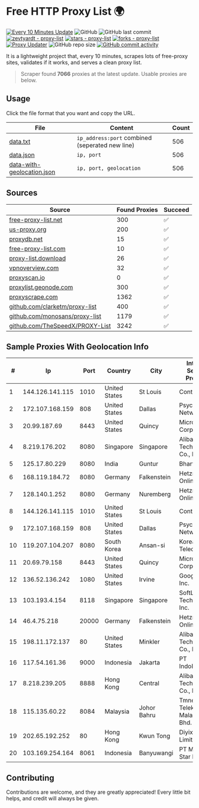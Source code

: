 
# Free HTTP Proxy List 🌍

[![Every 10 Minutes Update](https://github.com/mertguvencli/http-proxy-list/actions/workflows/main.yml/badge.svg?branch=main)](https://github.com/mertguvencli/http-proxy-list/actions/workflows/main.yml)
![GitHub](https://img.shields.io/github/license/mertguvencli/http-proxy-list)
![GitHub last commit](https://img.shields.io/github/last-commit/mertguvencli/http-proxy-list)
[![zevtyardt - proxy-list](https://img.shields.io/static/v1?label=zevtyardt&message=proxy-list&color=blue&logo=github)](https://github.com/zevtyardt/proxy-list "Go to GitHub repo")
[![stars - proxy-list](https://img.shields.io/github/stars/zevtyardt/proxy-list?style=social)](https://github.com/zevtyardt/proxy-list)
[![forks - proxy-list](https://img.shields.io/github/forks/zevtyardt/proxy-list?style=social)](https://github.com/zevtyardt/proxy-list)
[![Proxy Updater](https://github.com/zevtyardt/proxy-list/workflows/Proxy%20Updater/badge.svg)](https://github.com/zevtyardt/proxy-list/actions?query=workflow:"Proxy+Updater")
![GitHub repo size](https://img.shields.io/github/repo-size/zevtyardt/proxy-list)
[![GitHub commit activity](https://img.shields.io/github/commit-activity/m/zevtyardt/proxy-list?logo=commits)](https://github.com/zevtyardt/proxy-list/commits/main)

It is a lightweight project that, every 10 minutes, scrapes lots of free-proxy sites, validates if it works, and serves a clean proxy list.

> Scraper found **7066** proxies at the latest update. Usable proxies are below.

## Usage

Click the file format that you want and copy the URL.

|File|Content|Count|
|----|-------|-----|
|[data.txt](https://raw.githubusercontent.com/mertguvencli/http-proxy-list/main/proxy-list/data.txt)|`ip_address:port` combined (seperated new line)|506|
|[data.json](https://raw.githubusercontent.com/mertguvencli/http-proxy-list/main/proxy-list/data.json)|`ip, port`|506|
|[data-with-geolocation.json](https://raw.githubusercontent.com/mertguvencli/http-proxy-list/main/proxy-list/data-with-geolocation.json)|`ip, port, geolocation`|506|

## Sources

|Source|Found Proxies|Succeed|
|------|-------------|-------|
|[free-proxy-list.net](https://free-proxy-list.net)|300|✅|
|[us-proxy.org](https://www.us-proxy.org)|200|✅|
|[proxydb.net](http://proxydb.net)|15|✅|
|[free-proxy-list.com](https://free-proxy-list.com/?page=&port=&type%5B%5D=http&type%5B%5D=https&up_time=0&search=Search)|10|✅|
|[proxy-list.download](https://www.proxy-list.download/HTTP)|26|✅|
|[vpnoverview.com](https://vpnoverview.com/privacy/anonymous-browsing/free-proxy-servers)|32|✅|
|[proxyscan.io](https://www.proxyscan.io)|0|✅|
|[proxylist.geonode.com](https://proxylist.geonode.com/api/proxy-list?limit=300&page=1&sort_by=lastChecked&sort_type=desc&protocols=http,https)|300|✅|
|[proxyscrape.com](https://api.proxyscrape.com/v2/?request=displayproxies&protocol=http&timeout=10000&country=all&ssl=all&anonymity=all)|1362|✅|
|[github.com/clarketm/proxy-list](https://raw.githubusercontent.com/clarketm/proxy-list/master/proxy-list-raw.txt)|400|✅|
|[github.com/monosans/proxy-list](https://raw.githubusercontent.com/monosans/proxy-list/main/proxies/http.txt)|1179|✅|
|[github.com/TheSpeedX/PROXY-List](https://raw.githubusercontent.com/TheSpeedX/PROXY-List/master/http.txt)|3242|✅|


## Sample Proxies With Geolocation Info

|#|Ip|Port|Country|City|Internet Service Provider|
|-|--|----|-------|----|-------------------------|
|1|144.126.141.115|1010|United States|St Louis|Contabo Inc.|
|2|172.107.168.159|808|United States|Dallas|Psychz Networks|
|3|20.99.187.69|8443|United States|Quincy|Microsoft Corporation|
|4|8.219.176.202|8080|Singapore|Singapore|Alibaba (US) Technology Co., Ltd.|
|5|125.17.80.229|8080|India|Guntur|Bharti Airtel|
|6|168.119.184.72|8080|Germany|Falkenstein|Hetzner Online GmbH|
|7|128.140.1.252|8080|Germany|Nuremberg|Hetzner Online GmbH|
|8|144.126.141.115|1010|United States|St Louis|Contabo Inc.|
|9|172.107.168.159|808|United States|Dallas|Psychz Networks|
|10|119.207.104.207|8080|South Korea|Ansan-si|Korea Telecom|
|11|20.69.79.158|8443|United States|Quincy|Microsoft Corporation|
|12|136.52.136.242|1080|United States|Irvine|Google Fiber Inc.|
|13|103.193.4.154|8118|Singapore|Singapore|SoftLayer Technologies Inc.|
|14|46.4.75.218|20000|Germany|Falkenstein|Hetzner Online GmbH|
|15|198.11.172.137|80|United States|Minkler|Alibaba (US) Technology Co., Ltd.|
|16|117.54.161.36|9000|Indonesia|Jakarta|PT IndoInternet|
|17|8.218.239.205|8888|Hong Kong|Central|Alibaba (US) Technology Co., Ltd.|
|18|115.135.60.22|8084|Malaysia|Johor Bahru|Tmnet, Telekom Malaysia Bhd.|
|19|202.65.192.252|80|Hong Kong|Kwun Tong|Diyixian.com Limited|
|20|103.169.254.164|8061|Indonesia|Banyuwangi|PT Master Star Network|



## Contributing

Contributions are welcome, and they are greatly appreciated! Every
little bit helps, and credit will always be given.


